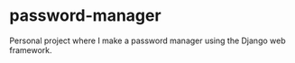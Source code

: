 # password-manager
Personal project where I make a password manager using the Django web framework.
